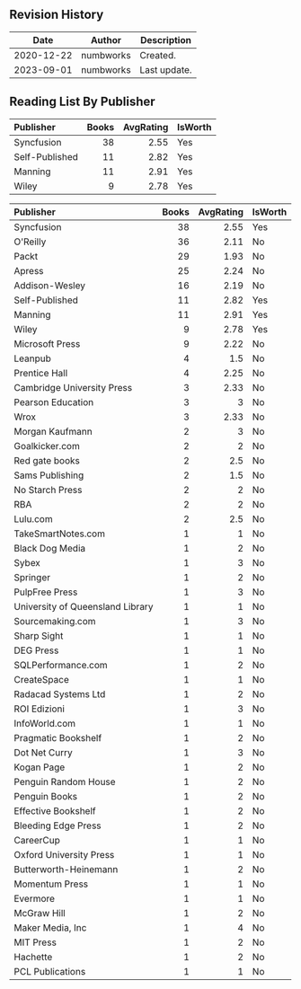 ## Revision History

|Date|Author|Description|
|---|---|---|
|2020-12-22|numbworks|Created.|
|2023-09-01|numbworks|Last update.|

## Reading List By Publisher

| Publisher      |   Books |   AvgRating | IsWorth   |
|:---------------|--------:|------------:|:----------|
| Syncfusion     |      38 |        2.55 | Yes       |
| Self-Published |      11 |        2.82 | Yes       |
| Manning        |      11 |        2.91 | Yes       |
| Wiley          |       9 |        2.78 | Yes       |

| Publisher                        |   Books |   AvgRating | IsWorth   |
|:---------------------------------|--------:|------------:|:----------|
| Syncfusion                       |      38 |        2.55 | Yes       |
| O'Reilly                         |      36 |        2.11 | No        |
| Packt                            |      29 |        1.93 | No        |
| Apress                           |      25 |        2.24 | No        |
| Addison-Wesley                   |      16 |        2.19 | No        |
| Self-Published                   |      11 |        2.82 | Yes       |
| Manning                          |      11 |        2.91 | Yes       |
| Wiley                            |       9 |        2.78 | Yes       |
| Microsoft Press                  |       9 |        2.22 | No        |
| Leanpub                          |       4 |        1.5  | No        |
| Prentice Hall                    |       4 |        2.25 | No        |
| Cambridge University Press       |       3 |        2.33 | No        |
| Pearson Education                |       3 |        3    | No        |
| Wrox                             |       3 |        2.33 | No        |
| Morgan Kaufmann                  |       2 |        3    | No        |
| Goalkicker.com                   |       2 |        2    | No        |
| Red gate books                   |       2 |        2.5  | No        |
| Sams Publishing                  |       2 |        1.5  | No        |
| No Starch Press                  |       2 |        2    | No        |
| RBA                              |       2 |        2    | No        |
| Lulu.com                         |       2 |        2.5  | No        |
| TakeSmartNotes.com               |       1 |        1    | No        |
| Black Dog Media                  |       1 |        2    | No        |
| Sybex                            |       1 |        3    | No        |
| Springer                         |       1 |        2    | No        |
| PulpFree Press                   |       1 |        3    | No        |
| University of Queensland Library |       1 |        1    | No        |
| Sourcemaking.com                 |       1 |        3    | No        |
| Sharp Sight                      |       1 |        1    | No        |
| DEG Press                        |       1 |        1    | No        |
| SQLPerformance.com               |       1 |        2    | No        |
| CreateSpace                      |       1 |        1    | No        |
| Radacad Systems Ltd              |       1 |        2    | No        |
| ROI Edizioni                     |       1 |        3    | No        |
| InfoWorld.com                    |       1 |        1    | No        |
| Pragmatic Bookshelf              |       1 |        2    | No        |
| Dot Net Curry                    |       1 |        3    | No        |
| Kogan Page                       |       1 |        2    | No        |
| Penguin Random House             |       1 |        2    | No        |
| Penguin Books                    |       1 |        2    | No        |
| Effective Bookshelf              |       1 |        2    | No        |
| Bleeding Edge Press              |       1 |        2    | No        |
| CareerCup                        |       1 |        1    | No        |
| Oxford University Press          |       1 |        1    | No        |
| Butterworth-Heinemann            |       1 |        2    | No        |
| Momentum Press                   |       1 |        1    | No        |
| Evermore                         |       1 |        1    | No        |
| McGraw Hill                      |       1 |        2    | No        |
| Maker Media, Inc                 |       1 |        4    | No        |
| MIT Press                        |       1 |        2    | No        |
| Hachette                         |       1 |        2    | No        |
| PCL Publications                 |       1 |        1    | No        |